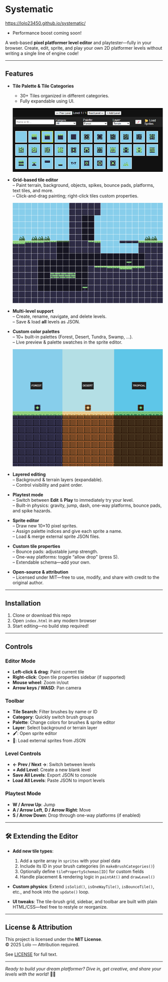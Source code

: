 # Systematic
https://lolo23450.github.io/systematic/
- Performance boost coming soon!

A web‐based **pixel platformer level editor** and playtester—fully in your browser. Create, edit, sprite, and play your own 2D platformer levels without writing a single line of engine code!

---

## Features

- **Tile Palette & Tile Categories**
  - 30+ Tiles organized in different categories.
  - Fully expandable using UI.
 
  ![Palette UI](assets/readme-imgs/tilepalette.png)

- **Grid-based tile editor**  
  – Paint terrain, background, objects, spikes, bounce pads, platforms, text tiles, and more.  
  – Click-and-drag painting; right-click tiles custom properties.

  ![Grid](assets/readme-imgs/grid.png)

- **Multi-level support**  
  – Create, rename, navigate, and delete levels.  
  – Save & load **all** levels as JSON.

- **Custom color palettes**  
  – 10+ built-in palettes (Forest, Desert, Tundra, Swamp, …).  
  – Live preview & palette swatches in the sprite editor.

  ![Grid](assets/readme-imgs/colorpalettes.png)

- **Layered editing**  
  – Background & terrain layers (expandable).  
  – Control visibility and paint order.

- **Playtest mode**  
  – Switch between **Edit** & **Play** to immediately try your level.  
  – Built-in physics: gravity, jump, dash, one-way platforms, bounce pads, and spike hazards.

- **Sprite editor**  
  – Draw new 10×10 pixel sprites.  
  – Assign palette indices and give each sprite a name.  
  – Load & merge external sprite JSON files.

- **Custom tile properties**  
  – Bounce pads: adjustable jump strength.  
  – One-way platforms: toggle “allow drop” (press S).  
  – Extendable schema—add your own.

- **Open-source & attribution**  
  – Licensed under MIT—free to use, modify, and share with credit to the original author.

---

## Installation

1. Clone or download this repo  
2. Open `index.html` in any modern browser  
3. Start editing—no build step required!

---

## Controls

### Editor Mode

- **Left-click & drag**: Paint current tile  
- **Right-click**: Open tile properties sidebar (if supported)  
- **Mouse wheel**: Zoom in/out  
- **Arrow keys / WASD**: Pan camera

### Toolbar

- **Tile Search**: Filter brushes by name or ID  
- **Category**: Quickly switch brush groups  
- **Palette**: Change colors for brushes & sprite editor  
- **Layer**: Select background or terrain layer  
- **🖌️**: Open sprite editor  
- **📂**: Load external sprites from JSON  

### Level Controls

- **← Prev / Next →**: Switch between levels  
- **+ Add Level**: Create a new blank level  
- **Save All Levels**: Export JSON to console  
- **Load All Levels**: Paste JSON to import levels  

### Playtest Mode

- **W / Arrow Up**: Jump  
- **A / Arrow Left**, **D / Arrow Right**: Move  
- **S / Arrow Down**: Drop through one-way platforms (if enabled)

---

## 🛠️ Extending the Editor

- **Add new tile types**:  
  1. Add a sprite array in `sprites` with your pixel data  
  2. Include its ID in your brush categories (in `makeBrushCategories()`)  
  3. Optionally define `tilePropertySchemas[ID]` for custom fields  
  4. Handle placement & rendering logic in `paintAt()` and `drawLevel()`

- **Custom physics**: Extend `isSolid()`, `isOneWayTile()`, `isBounceTile()`, etc., and hook into the `update()` loop.

- **UI tweaks**: The tile-brush grid, sidebar, and toolbar are built with plain HTML/CSS—feel free to restyle or reorganize.

---

## License & Attribution

This project is licensed under the **MIT License**.  
© 2025 Lolo — Attribution required.  

See [LICENSE](LICENSE) for full text.

---

_Ready to build your dream platformer? Dive in, get creative, and share your levels with the world!_ 🐾✨  
